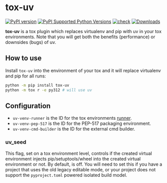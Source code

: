 # tox-uv

[![PyPI version](https://badge.fury.io/py/tox-uv.svg)](https://badge.fury.io/py/tox-uv)
[![PyPI Supported Python Versions](https://img.shields.io/pypi/pyversions/tox-uv.svg)](https://pypi.python.org/pypi/tox-uv/)
[![check](https://github.com/tox-dev/tox-uv/actions/workflows/check.yml/badge.svg)](https://github.com/tox-dev/tox-uv/actions/workflows/check.yml)
[![Downloads](https://static.pepy.tech/badge/tox-uv/month)](https://pepy.tech/project/tox-uv)

**tox-uv** is a tox plugin which replaces virtualenv and pip with uv in your tox environments.
Note that you will get both the benefits (performance) or downsides (bugs) of uv.

## How to use

Install `tox-uv` into the environment of your tox and it will replace virtualenv and pip for all runs:

```bash
python -m pip install tox-uv
python -m tox r -e py312 # will use uv
```

## Configuration

- `uv-venv-runner` is the ID for the tox environments [runner](https://tox.wiki/en/4.12.1/config.html#runner).
- `uv-venv-pep-517` is the ID for the PEP-517 packaging environment.
- `uv-venv-cmd-builder` is the ID for the external cmd builder.

### uv_seed

This flag, set on a tox environment level, controls if the created virtual environment injects pip/setuptools/wheel into
the created virtual environment or not. By default, is off. You will need to set this if you have a project that uses
the old legacy editable mode, or your project does not support the `pyproject.toml` powered isolated build model.
